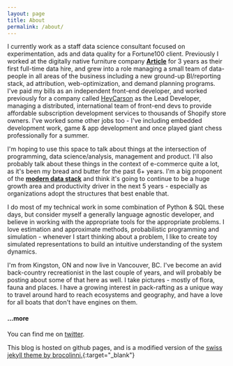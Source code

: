```yaml
---
layout: page
title: About
permalink: /about/
---
```


I currently work as a staff data science consultant focused on experimentation, ads and data quality for a Fortune100 client. Previously I worked at the digitally native furniture company [**Article**](article.com) for 3 years as their first full-time data hire, and grew into a role managing a small team of data-people in all areas of the business including a new ground-up BI/reporting stack, ad attribution, web-optimization, and demand planning programs. I've paid my bills as an independent front-end developer, and worked previously for a company called [HeyCarson](https://heycarson.com/) as the Lead Developer, managing a distributed, international team of front-end devs to provide affordable subscription development services to thousands of Shopify store owners. I've worked some other jobs too - I've including embedded development work, game & app development and once played giant chess professionally for a summer.

I'm hoping to use this space to talk about things at the intersection of programming, data science/analysis, management and product. I'll also probably talk about these things in the context of e-commerce quite a lot, as it's been my bread and butter for the past 6+ years. I'm a big proponent of the [**modern data stack**](https://blog.getdbt.com/future-of-the-modern-data-stack/) and think it's going to continue to be a huge growth area and productivity driver in the next 5 years - especially as organizations adopt the structures that best enable that.

I do most of my technical work in some combination of Python & SQL these days, but consider myself a generally language agnostic developer, and believe in working with the appropriate tools for the appropriate problems. I love estimation and approximate methods, probabilistic programming and simulation - whenever I start thinking about a problem, I like to create toy simulated representations to build an intuitive understanding of the system dynamics.

I'm from Kingston, ON and now live in Vancouver, BC. I've become an avid back-country recreationist in the last couple of years, and will probably be posting about some of that here as well. I take pictures - mostly of flora, fauna and places. I have a growing interest in pack-rafting as a unique way to travel around hard to reach ecosystems and geography, and have a love for all boats that don't have engines on them.

#### ...more

You can find me on [twitter](https://twitter.com/t_radcliffe).

This blog is hosted on github pages, and is a modified version of the [swiss jekyll theme by brocolinni.](https://github.com/broccolini/swiss){:target="_blank"}
